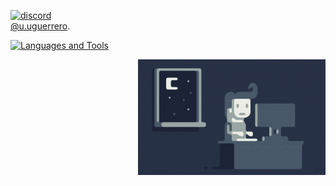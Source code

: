 [![discord](https://skillicons.dev/icons?i=discord)](https://github.com/Alejandr0sUxl/Alejandr0sUxl)  
 [@u.uguerrero](discord.gg/@AlejandrOsUxl).


[![Languages and Tools](https://skillicons.dev/icons?i=java,idea)](https://github.com/Alejandr0sUxl/Alejandr0sUxl)

<img alt="Night Coding" src="https://raw.githubusercontent.com/AVS1508/AVS1508/master/assets/Night-Coding.gif" align="right"/>
